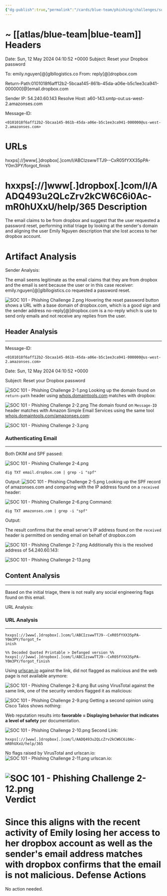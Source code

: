 ```yaml
---
{"dg-publish":true,"permalink":"/cards/blue-team/phishing/challenges/soc-101-phishing-challenge-report-2/"}
---
```


~ [[atlas/blue-team\|blue-team]]
Headers
======================================
Date: Sun, 12 May 2024 04:10:52 +0000
Subject: Reset your Dropbox password

To: emily.nguyen[@]glbllogistics.co
From: reply[@]dropbox.com

Return-Path:0101018f6aff12b2-5bcaa145-861b-45da-a06e-b5c1ee3ca941-000000[@]email.dropbox.com

Sender IP: 54.240.60.143
Resolve Host: a60-143.smtp-out.us-west-2.amazonses.com 

Message-ID:
```
<0101018f6aff12b2-5bcaa145-861b-45da-a06e-b5c1ee3ca941-000000@us-west-2.amazonses.com>
```

URLs
=======================================
hxxps[://]www[.]dropbox[.]com/l/ABCIzswwTTJ9--CxR05fYXX35pPA-Y0m3PY/forgot_finish

hxxps[://]www[.]dropbox[.]com/l/AADQ493u2QLcZrv2kCW6C6i0Ac-mR0hUXxU/help/365
Description
======================================
The email claims to be from dropbox and suggest that the user requested a password reset, performing initial triage by looking at the sender's domain and aligning the user Emily Nguyen description that she lost access to her dropbox account.

Artifact Analysis
======================================
Sender Analysis:

The email seems legitimate as the email claims that they are from dropbox and the email is sent because the user or in this case receiver: emily.nguyen[@]glbllogistics.co requested a password reset.

![SOC 101 - Phishing Challenge 2.png](/img/user/cards/blue-team/phishing/images/SOC%20101%20-%20Phishing%20Challenge%202.png)
Hovering the reset password button shows a URL with a base domain of dropbox.com, which is a good sign and the sender address no-reply[@]dropbox.com is a no-reply which is use to send only emails and not receive any replies from the user.
## Header Analysis
---
Message-ID:
```
<0101018f6aff12b2-5bcaa145-861b-45da-a06e-b5c1ee3ca941-000000@us-west-2.amazonses.com>
```

Date: Sun, 12 May 2024 04:10:52 +0000

Subject: Reset your Dropbox password

![SOC 101 - Phishing Challenge 2-1.png](/img/user/cards/blue-team/phishing/images/SOC%20101%20-%20Phishing%20Challenge%202-1.png)
Looking up the domain found on `return-path` header using [whois.domaintools.com](whois.domaintools.com) matches with dropbox:

![SOC 101 - Phishing Challenge 2-2.png](/img/user/cards/blue-team/phishing/images/SOC%20101%20-%20Phishing%20Challenge%202-2.png)
The domain found on `Message-ID` header matches with Amazon Simple Email Services using the same tool [whois.domaintools.com/amazonses.com](https://whois.domaintools.com/amazonses.com):

![SOC 101 - Phishing Challenge 2-3.png](/img/user/cards/blue-team/phishing/images/SOC%20101%20-%20Phishing%20Challenge%202-3.png)
### Authenticating Email
---
Both DKIM and SPF passed:

![SOC 101 - Phishing Challenge 2-4.png](/img/user/cards/blue-team/phishing/images/SOC%20101%20-%20Phishing%20Challenge%202-4.png)
```
dig TXT email.dropbox.com | grep -i "spf"
```

Output:
![SOC 101 - Phishing Challenge 2-5.png](/img/user/cards/blue-team/phishing/images/SOC%20101%20-%20Phishing%20Challenge%202-5.png)
Looking up the SPF record of amazonses.com and comparing with the IP address found on a `received` header:

![SOC 101 - Phishing Challenge 2-6.png](/img/user/cards/blue-team/phishing/images/SOC%20101%20-%20Phishing%20Challenge%202-6.png)
Command:

```
dig TXT amazonses.com | grep -i "spf"
```

Output:

The result confirms that the email server's IP address found on the `received` header is permitted on sending email on behalf of dropbox.com

![SOC 101 - Phishing Challenge 2-7.png](/img/user/cards/blue-team/phishing/images/SOC%20101%20-%20Phishing%20Challenge%202-7.png)
Additionally this is the resolved address of 54.240.60.143:

![SOC 101 - Phishing Challenge 2-13.png](/img/user/cards/blue-team/phishing/images/SOC%20101%20-%20Phishing%20Challenge%202-13.png)
## Content Analysis
---
Based on the initial triage, there is not really any social engineering flags found on this email.

URL Analysis:

### URL Analysis
---
```
hxxps[://]www[.]dropbox[.]com/l/ABCIzswwTTJ9--CxR05fYXX35pPA-Y0m3PY/forgot_f=
inish

%% Decoded Quoted Printable > Defanged version %%
hxxps[://]www[.]dropbox[.]com/l/ABCIzswwTTJ9--CxR05fYXX35pPA-Y0m3PY/forgot_finish
```

Using [urlscan.io](urlscan.io) against the link, did not flagged as malicious and the web page is not available anymore:

![SOC 101 - Phishing Challenge 2-8.png](/img/user/cards/blue-team/phishing/images/SOC%20101%20-%20Phishing%20Challenge%202-8.png)
But using VirusTotal against the same link, one of the security vendors flagged it as malicious:

![SOC 101 - Phishing Challenge 2-9.png](/img/user/cards/blue-team/phishing/images/SOC%20101%20-%20Phishing%20Challenge%202-9.png)
Getting a second opinion using Cisco Talos shows nothing:

Web reputation results into **favorable = Displaying behavior that indicates a level of safety** per documentation.

![SOC 101 - Phishing Challenge 2-10.png](/img/user/cards/blue-team/phishing/images/SOC%20101%20-%20Phishing%20Challenge%202-10.png)
Second Link:

```
hxxps[://]www[.]dropbox[.]com/l/AADQ493u2QLcZrv2kCW6C6i0Ac-mR0hUXxU/help/365
```

No flags raised by VirusTotal and urlscan.io:
![SOC 101 - Phishing Challenge 2-11.png](/img/user/cards/blue-team/phishing/images/SOC%20101%20-%20Phishing%20Challenge%202-11.png)
urlscan.io:

![SOC 101 - Phishing Challenge 2-12.png](/img/user/cards/blue-team/phishing/images/SOC%20101%20-%20Phishing%20Challenge%202-12.png)
Verdict
======================================
Since this aligns with the recent activity of Emily losing her access to her dropbox account as well as the sender's email address matches with dropbox confirms that the email is not malicious.
Defense Actions
======================================
No action needed.